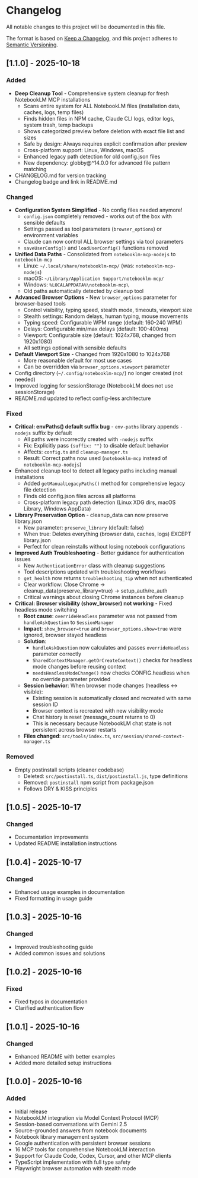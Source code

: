 # Changelog

All notable changes to this project will be documented in this file.

The format is based on [Keep a Changelog](https://keepachangelog.com/en/1.0.0/),
and this project adheres to [Semantic Versioning](https://semver.org/spec/v2.0.0.html).

## [1.1.0] - 2025-10-18

### Added
- **Deep Cleanup Tool** - Comprehensive system cleanup for fresh NotebookLM MCP installations
  - Scans entire system for ALL NotebookLM files (installation data, caches, logs, temp files)
  - Finds hidden files in NPM cache, Claude CLI logs, editor logs, system trash, temp backups
  - Shows categorized preview before deletion with exact file list and sizes
  - Safe by design: Always requires explicit confirmation after preview
  - Cross-platform support: Linux, Windows, macOS
  - Enhanced legacy path detection for old config.json files
  - New dependency: globby@^14.0.0 for advanced file pattern matching
- CHANGELOG.md for version tracking
- Changelog badge and link in README.md

### Changed
- **Configuration System Simplified** - No config files needed anymore!
  - `config.json` completely removed - works out of the box with sensible defaults
  - Settings passed as tool parameters (`browser_options`) or environment variables
  - Claude can now control ALL browser settings via tool parameters
  - `saveUserConfig()` and `loadUserConfig()` functions removed
- **Unified Data Paths** - Consolidated from `notebooklm-mcp-nodejs` to `notebooklm-mcp`
  - Linux: `~/.local/share/notebooklm-mcp/` (was: `notebooklm-mcp-nodejs`)
  - macOS: `~/Library/Application Support/notebooklm-mcp/`
  - Windows: `%LOCALAPPDATA%\notebooklm-mcp\`
  - Old paths automatically detected by cleanup tool
- **Advanced Browser Options** - New `browser_options` parameter for browser-based tools
  - Control visibility, typing speed, stealth mode, timeouts, viewport size
  - Stealth settings: Random delays, human typing, mouse movements
  - Typing speed: Configurable WPM range (default: 160-240 WPM)
  - Delays: Configurable min/max delays (default: 100-400ms)
  - Viewport: Configurable size (default: 1024x768, changed from 1920x1080)
  - All settings optional with sensible defaults
- **Default Viewport Size** - Changed from 1920x1080 to 1024x768
  - More reasonable default for most use cases
  - Can be overridden via `browser_options.viewport` parameter
- Config directory (`~/.config/notebooklm-mcp/`) no longer created (not needed)
- Improved logging for sessionStorage (NotebookLM does not use sessionStorage)
- README.md updated to reflect config-less architecture

### Fixed
- **Critical: envPaths() default suffix bug** - `env-paths` library appends `-nodejs` suffix by default
  - All paths were incorrectly created with `-nodejs` suffix
  - Fix: Explicitly pass `{suffix: ""}` to disable default behavior
  - Affects: `config.ts` and `cleanup-manager.ts`
  - Result: Correct paths now used (`notebooklm-mcp` instead of `notebooklm-mcp-nodejs`)
- Enhanced cleanup tool to detect all legacy paths including manual installations
  - Added `getManualLegacyPaths()` method for comprehensive legacy file detection
  - Finds old config.json files across all platforms
  - Cross-platform legacy path detection (Linux XDG dirs, macOS Library, Windows AppData)
- **Library Preservation Option** - cleanup_data can now preserve library.json
  - New parameter: `preserve_library` (default: false)
  - When true: Deletes everything (browser data, caches, logs) EXCEPT library.json
  - Perfect for clean reinstalls without losing notebook configurations
- **Improved Auth Troubleshooting** - Better guidance for authentication issues
  - New `AuthenticationError` class with cleanup suggestions
  - Tool descriptions updated with troubleshooting workflows
  - `get_health` now returns `troubleshooting_tip` when not authenticated
  - Clear workflow: Close Chrome → cleanup_data(preserve_library=true) → setup_auth/re_auth
  - Critical warnings about closing Chrome instances before cleanup
- **Critical: Browser visibility (show_browser) not working** - Fixed headless mode switching
  - **Root cause**: `overrideHeadless` parameter was not passed from `handleAskQuestion` to `SessionManager`
  - **Impact**: `show_browser=true` and `browser_options.show=true` were ignored, browser stayed headless
  - **Solution**:
    - `handleAskQuestion` now calculates and passes `overrideHeadless` parameter correctly
    - `SharedContextManager.getOrCreateContext()` checks for headless mode changes before reusing context
    - `needsHeadlessModeChange()` now checks CONFIG.headless when no override parameter provided
  - **Session behavior**: When browser mode changes (headless ↔ visible):
    - Existing session is automatically closed and recreated with same session ID
    - Browser context is recreated with new visibility mode
    - Chat history is reset (message_count returns to 0)
    - This is necessary because NotebookLM chat state is not persistent across browser restarts
  - **Files changed**: `src/tools/index.ts`, `src/session/shared-context-manager.ts`

### Removed
- Empty postinstall scripts (cleaner codebase)
  - Deleted: `src/postinstall.ts`, `dist/postinstall.js`, type definitions
  - Removed: `postinstall` npm script from package.json
  - Follows DRY & KISS principles

## [1.0.5] - 2025-10-17

### Changed
- Documentation improvements
- Updated README installation instructions

## [1.0.4] - 2025-10-17

### Changed
- Enhanced usage examples in documentation
- Fixed formatting in usage guide

## [1.0.3] - 2025-10-16

### Changed
- Improved troubleshooting guide
- Added common issues and solutions

## [1.0.2] - 2025-10-16

### Fixed
- Fixed typos in documentation
- Clarified authentication flow

## [1.0.1] - 2025-10-16

### Changed
- Enhanced README with better examples
- Added more detailed setup instructions

## [1.0.0] - 2025-10-16

### Added
- Initial release
- NotebookLM integration via Model Context Protocol (MCP)
- Session-based conversations with Gemini 2.5
- Source-grounded answers from notebook documents
- Notebook library management system
- Google authentication with persistent browser sessions
- 16 MCP tools for comprehensive NotebookLM interaction
- Support for Claude Code, Codex, Cursor, and other MCP clients
- TypeScript implementation with full type safety
- Playwright browser automation with stealth mode